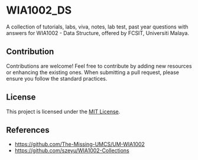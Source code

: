 # WIA1002_DS
A collection of tutorials, labs, viva, notes, lab test, past year questions with answers for WIA1002 - Data Structure, offered by FCSIT, Universiti Malaya.

## Contribution
Contributions are welcome!
Feel free to contribute by adding new resources or enhancing the existing ones. When submitting a pull request, please ensure you follow the standard practices.

## License
This project is licensed under the [MIT License](LICENSE).

## References
* https://github.com/The-Missing-UMCS/UM-WIA1002
* https://github.com/szeyu/WIA1002-Collections
